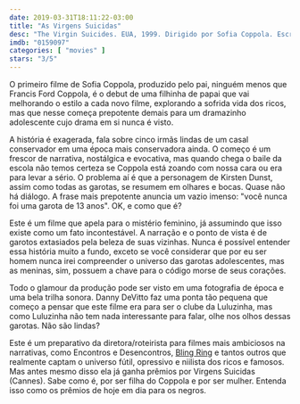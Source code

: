 ```yaml
---
date: 2019-03-31T18:11:22-03:00
title: "As Virgens Suicidas"
desc: "The Virgin Suicides. EUA, 1999. Dirigido por Sofia Coppola. Escrito por Sofia adaptado do livro de Jeffrey Eugenides. Com Kirsten Dunst, Josh Hartnett, James Woods."
imdb: "0159097"
categories: [ "movies" ]
stars: "3/5"
---
```

O primeiro filme de Sofia Coppola, produzido pelo pai, ninguém menos que Francis Ford Coppola, é o debut de uma filhinha de papai que vai melhorando o estilo a cada novo filme, explorando a sofrida vida dos ricos, mas que nesse começa prepotente demais para um dramazinho adolescente cujo drama em si nunca é visto.

A história é exagerada, fala sobre cinco irmãs lindas de um casal conservador em uma época mais conservadora ainda. O começo é um frescor de narrativa, nostálgica e evocativa, mas quando chega o baile da escola não temos certeza se Coppola está zoando com nossa cara ou era para levar a sério. O problema aí é que a personagem de Kirsten Dunst, assim como todas as garotas, se resumem em olhares e bocas. Quase não há diálogo. A frase mais prepotente anuncia um vazio imenso: "você nunca foi uma garota de 13 anos". OK, e como que é?

Este é um filme que apela para o mistério feminino, já assumindo que isso existe como um fato incontestável. A narração e o ponto de vista é de garotos extasiados pela beleza de suas vizinhas. Nunca é possível entender essa história muito a fundo, exceto se você considerar que por eu ser homem nunca irei compreender o universo das garotas adolescentes, mas as meninas, sim, possuem a chave para o código morse de seus corações.

Todo o glamour da produção pode ser visto em uma fotografia de época e uma bela trilha sonora. Danny DeVitto faz uma ponta tão pequena que começo a pensar que este filme era para ser o clube da Luluzinha, mas como Luluzinha não tem nada interessante para falar, olhe nos olhos dessas garotas. Não são lindas?

Este é um preparativo da diretora/roteirista para filmes mais ambiciosos na narrativas, como Encontros e Desencontros, [Bling Ring](/bling-ring-a-gangue-de-hollywood) e tantos outros que realmente captam o universo fútil, opressivo e niilista dos ricos e famosos. Mas antes mesmo disso ela já ganha prêmios por Virgens Suicidas (Cannes). Sabe como é, por ser filha do Coppola e por ser mulher. Entenda isso como os prêmios de hoje em dia para os negros.
